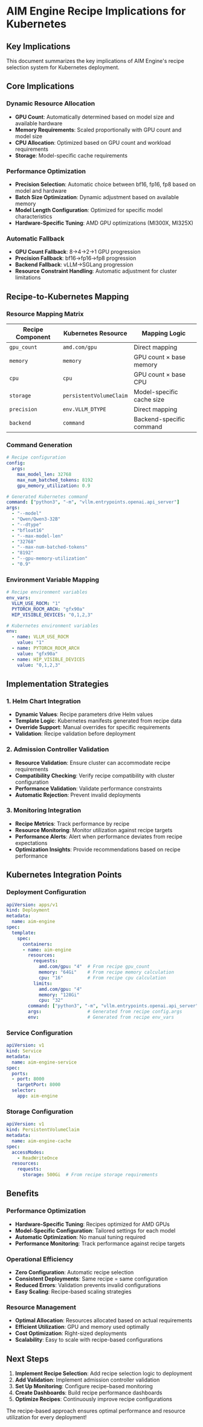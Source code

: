 # AIM Engine Recipe Implications for Kubernetes

## **Key Implications**

This document summarizes the key implications of AIM Engine's recipe selection system for Kubernetes deployment.

## **Core Implications**

### **Dynamic Resource Allocation**
- **GPU Count**: Automatically determined based on model size and available hardware
- **Memory Requirements**: Scaled proportionally with GPU count and model size
- **CPU Allocation**: Optimized based on GPU count and workload requirements
- **Storage**: Model-specific cache requirements

### **Performance Optimization**
- **Precision Selection**: Automatic choice between bf16, fp16, fp8 based on model and hardware
- **Batch Size Optimization**: Dynamic adjustment based on available memory
- **Model Length Configuration**: Optimized for specific model characteristics
- **Hardware-Specific Tuning**: AMD GPU optimizations (MI300X, MI325X)

### **Automatic Fallback**
- **GPU Count Fallback**: 8→4→2→1 GPU progression
- **Precision Fallback**: bf16→fp16→fp8 progression
- **Backend Fallback**: vLLM→SGLang progression
- **Resource Constraint Handling**: Automatic adjustment for cluster limitations

## **Recipe-to-Kubernetes Mapping**

### **Resource Mapping Matrix**
| Recipe Component | Kubernetes Resource | Mapping Logic |
|------------------|-------------------|---------------|
| `gpu_count` | `amd.com/gpu` | Direct mapping |
| `memory` | `memory` | GPU count × base memory |
| `cpu` | `cpu` | GPU count × base CPU |
| `storage` | `persistentVolumeClaim` | Model-specific cache size |
| `precision` | `env.VLLM_DTYPE` | Direct mapping |
| `backend` | `command` | Backend-specific command |

### **Command Generation**
```yaml
# Recipe configuration
config:
  args:
    max_model_len: 32768
    max_num_batched_tokens: 8192
    gpu_memory_utilization: 0.9

# Generated Kubernetes command
command: ["python3", "-m", "vllm.entrypoints.openai.api_server"]
args:
  - "--model"
  - "Qwen/Qwen3-32B"
  - "--dtype"
  - "bfloat16"
  - "--max-model-len"
  - "32768"
  - "--max-num-batched-tokens"
  - "8192"
  - "--gpu-memory-utilization"
  - "0.9"
```

### **Environment Variable Mapping**
```yaml
# Recipe environment variables
env_vars:
  VLLM_USE_ROCM: "1"
  PYTORCH_ROCM_ARCH: "gfx90a"
  HIP_VISIBLE_DEVICES: "0,1,2,3"

# Kubernetes environment variables
env:
  - name: VLLM_USE_ROCM
    value: "1"
  - name: PYTORCH_ROCM_ARCH
    value: "gfx90a"
  - name: HIP_VISIBLE_DEVICES
    value: "0,1,2,3"
```

## **Implementation Strategies**

### **1. Helm Chart Integration**
- **Dynamic Values**: Recipe parameters drive Helm values
- **Template Logic**: Kubernetes manifests generated from recipe data
- **Override Support**: Manual overrides for specific requirements
- **Validation**: Recipe validation before deployment

### **2. Admission Controller Validation**
- **Resource Validation**: Ensure cluster can accommodate recipe requirements
- **Compatibility Checking**: Verify recipe compatibility with cluster configuration
- **Performance Validation**: Validate performance constraints
- **Automatic Rejection**: Prevent invalid deployments

### **3. Monitoring Integration**
- **Recipe Metrics**: Track performance by recipe
- **Resource Monitoring**: Monitor utilization against recipe targets
- **Performance Alerts**: Alert when performance deviates from recipe expectations
- **Optimization Insights**: Provide recommendations based on recipe performance

## **Kubernetes Integration Points**

### **Deployment Configuration**
```yaml
apiVersion: apps/v1
kind: Deployment
metadata:
  name: aim-engine
spec:
  template:
    spec:
      containers:
      - name: aim-engine
        resources:
          requests:
            amd.com/gpu: "4"  # From recipe gpu_count
            memory: "64Gi"    # From recipe memory calculation
            cpu: "16"         # From recipe cpu calculation
          limits:
            amd.com/gpu: "4"
            memory: "128Gi"
            cpu: "32"
        command: ["python3", "-m", "vllm.entrypoints.openai.api_server"]
        args:                 # Generated from recipe config.args
        env:                  # Generated from recipe env_vars
```

### **Service Configuration**
```yaml
apiVersion: v1
kind: Service
metadata:
  name: aim-engine-service
spec:
  ports:
  - port: 8000
    targetPort: 8000
  selector:
    app: aim-engine
```

### **Storage Configuration**
```yaml
apiVersion: v1
kind: PersistentVolumeClaim
metadata:
  name: aim-engine-cache
spec:
  accessModes:
    - ReadWriteOnce
  resources:
    requests:
      storage: 500Gi  # From recipe storage requirements
```

## **Benefits**

### **Performance Optimization**
- **Hardware-Specific Tuning**: Recipes optimized for AMD GPUs
- **Model-Specific Configuration**: Tailored settings for each model
- **Automatic Optimization**: No manual tuning required
- **Performance Monitoring**: Track performance against recipe targets

### **Operational Efficiency**
- **Zero Configuration**: Automatic recipe selection
- **Consistent Deployments**: Same recipe = same configuration
- **Reduced Errors**: Validation prevents invalid configurations
- **Easy Scaling**: Recipe-based scaling strategies

### **Resource Management**
- **Optimal Allocation**: Resources allocated based on actual requirements
- **Efficient Utilization**: GPU and memory used optimally
- **Cost Optimization**: Right-sized deployments
- **Scalability**: Easy to scale with recipe-based configurations

## **Next Steps**

1. **Implement Recipe Selection**: Add recipe selection logic to deployment
2. **Add Validation**: Implement admission controller validation
3. **Set Up Monitoring**: Configure recipe-based monitoring
4. **Create Dashboards**: Build recipe performance dashboards
5. **Optimize Recipes**: Continuously improve recipe configurations

The recipe-based approach ensures optimal performance and resource utilization for every deployment! 